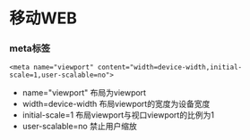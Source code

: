 # 移动WEB

### meta标签

```
<meta name="viewport" content="width=device-width,initial-scale=1,user-scalable=no">
```

- name="viewport"	布局为viewport
- width=device-width     布局viewport的宽度为设备宽度
- initial-scale=1    布局viewport与视口viewport的比例为1
- user-scalable=no    禁止用户缩放

